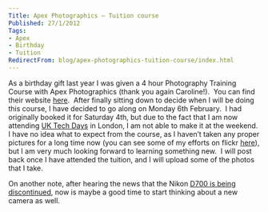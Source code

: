 ```yaml
---
Title: Apex Photographics – Tuition course
Published: 27/1/2012
Tags:
- Apex
- Birthday
- Tuition
RedirectFrom: blog/apex-photographics-tuition-course/index.html
---
```


As a birthday gift last year I was given a 4 hour Photography Training Course with Apex Photographics (thank you again Caroline!).  You can find their website [here](http://apexphotographics.co.uk/).  After finally sitting down to decide when I will be doing this course, I have decided to go along on Monday 6th February.  I had originally booked it for Saturday 4th, but due to the fact that I am now attending [UK Tech Days](http://www.gep13.co.uk/blog/i-am-attending-the-uk-tech-days-in-london) in London, I am not able to make it at the weekend.  I have no idea what to expect from the course, as I haven’t taken any proper pictures for a long time now (you can see some of my efforts on flickr [here](http://www.flickr.com/photos/gep13/)), but I am very much looking forward to learning something new.  I will post back once I have attended the tuition, and I will upload some of the photos that I take.

On another note, after hearing the news that the Nikon [D700 is being discontinued](http://www.techradar.com/news/photography-video-capture/cameras/nikon-d700-d300s-discontinued-1057814?src=rss&attr=all), now is maybe a good time to start thinking about a new camera as well.
